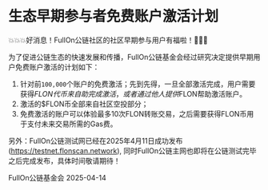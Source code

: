 # 生态早期参与者免费账户激活计划


💥💥💥好消息！FullOn公链社区的社区早期参与用户有福啦！🚀🚀🚀

为了促进公链生态的快速发展和传播，FullOn公链基金会经过研究决定提供早期用户免费账户激活的计划如下：

1. 针对前`100,000`个账户的免费激活；先到先得，一旦全部激活完成，用户需要获得$FLON代币来自助完成激活，或者通过他人提供$FLON帮助激活账户。
2. 激活的$FLON币全部来自社区空投部分；
3. 免费激活的账户可以体验最多10次FLON转账交易，之后需要获得FLON币用于支付未来交易所需的Gas费。

另外：FullOn公链测试网已经在2025年4月11日成功发布 (https://testnet.flonscan.network), 同时FullOn公链主网也即将在公链测试完毕之后完成发布，具体时间敬请期待！

FullOn公链基金会
2025-04-14